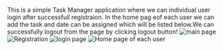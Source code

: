 This is  a simple Task Manager application where we can individual user login after successfull registraion. In the home pag eof each user we can add the task and date can be assigned which will be listed below.We can successfully logout from the page by clicking logout button!
![main page](https://github.com/Susmithajob/Task-Manager/assets/149356569/8a5b1994-3775-44f1-8279-8ecaa1759156)
![Registration](https://github.com/Susmithajob/Task-Manager/assets/149356569/a347e9f0-b833-4c2e-9f88-9b490b002cbe)
![login page](https://github.com/Susmithajob/Task-Manager/assets/149356569/20405507-987a-4e42-bb75-44c5d4e2662f)
![Home page of each user](https://github.com/Susmithajob/Task-Manager/assets/149356569/d713e183-adf0-4b9e-9dbc-0e93f0b53b35)
